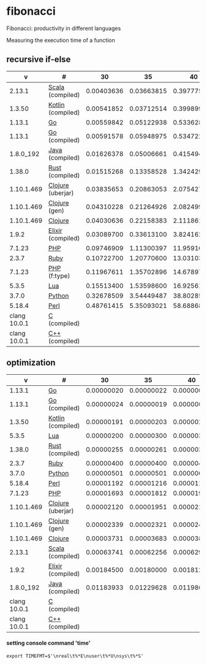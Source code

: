 # fibonacci

Fibonacci: productivity in different languages

Measuring the execution time of a function

## recursive if-else

| v | # | 30 | 35 | 40 | 45 |
| --- | --- | --- | --- | --- | --- |
| 2.13.1 | [Scala](https://github.com/xaoc-303/fibonacci-scala) (compiled) | 0.00403636 | 0.03663815 | 0.39777520 | 4.36548853 |
| 1.3.50 | [Kotlin](https://github.com/xaoc-303/fibonacci-kotlin) (compiled) | 0.00541852 | 0.03712514 | 0.39989920 | 4.41861456 |
| 1.13.1 | [Go](https://github.com/xaoc-303/fibonacci-go) | 0.00559842 | 0.05122938 | 0.53362809 | 5.75826140 |
| 1.13.1 | [Go](https://github.com/xaoc-303/fibonacci-go) (compiled) | 0.00591578 | 0.05948975 | 0.53472273 | 5.80004869 |
| 1.8.0_192 | [Java](https://github.com/xaoc-303/fibonacci-java) (compiled) | 0.01626378 | 0.05006661 | 0.41549475 | 4.47823378 |
| 1.38.0 | [Rust](https://github.com/xaoc-303/fibonacci-rust) (compiled) | 0.01515268 | 0.13358528 | 1.34242942 | 14.76075383 |
| 1.10.1.469 | [Clojure](https://github.com/xaoc-303/fibonacci-clojure) (uberjar) | 0.03835653 | 0.20863053 | 2.07542750 | 23.25552847 |
| 1.10.1.469 | [Clojure](https://github.com/xaoc-303/fibonacci-clojure) (gen) | 0.04310228 | 0.21264926 | 2.08249994 | 22.87928756 |
| 1.10.1.469 | [Clojure](https://github.com/xaoc-303/fibonacci-clojure) | 0.04030636 | 0.22158383 | 2.11186157 | 23.75117631 |
| 1.9.2 | [Elixir](https://github.com/xaoc-303/fibonacci-elixir) (compiled) | 0.03089700 | 0.33613100 | 3.82416200 | 40.77350300 |
| 7.1.23 | [PHP](https://github.com/xaoc-303/fibonacci-php) | 0.09746909 | 1.11300397 | 11.95916796 | 131.70196891 |
| 2.3.7 | [Ruby](https://github.com/xaoc-303/fibonacci-ruby) | 0.10722700 | 1.20770600 | 13.03103300 | 144.01225400 |
| 7.1.23 | [PHP](https://github.com/xaoc-303/fibonacci-php) (f:type) | 0.11967611 | 1.35702896 | 14.67897701 | 155.63229012 |
| 5.3.5 | [Lua](https://github.com/xaoc-303/fibonacci-lua) | 0.15513400 | 1.53598600 | 16.92561700 | 184.62159500 |
| 3.7.0 | [Python](https://github.com/xaoc-303/fibonacci-python) | 0.32678509 | 3.54449487 | 38.80285716 | 478.11391401 |
| 5.18.4 | [Perl](https://github.com/xaoc-303/fibonacci-perl) | 0.48761415 | 5.35093021 | 58.68868995 | 671.45659089 |
| clang 10.0.1 | [C](https://github.com/xaoc-303/fibonacci-c) (compiled) | | | | |
| clang 10.0.1 | [C++](https://github.com/xaoc-303/fibonacci-cpp) (compiled) | | | | |

## optimization

| v | # | 30 | 35 | 40 | 45 |
| --- | --- | --- | --- | --- | --- |
| 1.13.1 | [Go](https://github.com/xaoc-303/fibonacci-go) | 0.00000020 | 0.00000022 | 0.00000021 | 0.00000022 |
| 1.13.1 | [Go](https://github.com/xaoc-303/fibonacci-go) (compiled) | 0.00000024 | 0.00000019 | 0.00000023 | 0.00000021 |
| 1.3.50 | [Kotlin](https://github.com/xaoc-303/fibonacci-kotlin) (compiled) | 0.00000191 | 0.00000203 | 0.00000217 | 0.00000233 |
| 5.3.5 | [Lua](https://github.com/xaoc-303/fibonacci-lua) | 0.00000200 | 0.00000300 | 0.00000300 | 0.00000300 |
| 1.38.0 | [Rust](https://github.com/xaoc-303/fibonacci-rust) (compiled) | 0.00000255 |  0.00000261 | 0.00000303 | 0.00000330 |
| 2.3.7 | [Ruby](https://github.com/xaoc-303/fibonacci-ruby) | 0.00000400 | 0.00000400 | 0.00000400 | 0.00000500 |
| 3.7.0 | [Python](https://github.com/xaoc-303/fibonacci-perl) | 0.00000501 | 0.00000501 | 0.00000620 | 0.00000691 |
| 5.18.4 | [Perl](https://github.com/xaoc-303/fibonacci-perl) | 0.00001192 | 0.00001216 | 0.00001192 | 0.00001287 |
| 7.1.23 | [PHP](https://github.com/xaoc-303/fibonacci-php) | 0.00001693 | 0.00001812 | 0.00001907 | 0.00001907 |
| 1.10.1.469 | [Clojure](https://github.com/xaoc-303/fibonacci-clojure) (uberjar) | 0.00002120 | 0.00001951 | 0.00002130 | 0.00002092 |
| 1.10.1.469 | [Clojure](https://github.com/xaoc-303/fibonacci-clojure) (gen) | 0.00002339 | 0.00002321 | 0.0000243 | 0.00002233 |
| 1.10.1.469 | [Clojure](https://github.com/xaoc-303/fibonacci-clojure) | 0.00003731 | 0.00003683 | 0.00003808 | 0.00003701 |
| 2.13.1 | [Scala](https://github.com/xaoc-303/fibonacci-scala) (compiled) | 0.00063741 | 0.00062256 | 0.00062996 | 0.00066500 |
| 1.9.2 | [Elixir](https://github.com/xaoc-303/fibonacci-elixir) (compiled) | 0.00184500 | 0.00180000 | 0.00181200 | 0.00182200 |
| 1.8.0_192 | [Java](https://github.com/xaoc-303/fibonacci-java) (compiled) | 0.01183933 | 0.01229628 | 0.01198657 | 0.01203628 |
| clang 10.0.1 | [C](https://github.com/xaoc-303/fibonacci-c) (compiled) | | | | |
| clang 10.0.1 | [C++](https://github.com/xaoc-303/fibonacci-cpp) (compiled) | | | | |

#### setting console command 'time'
```
export TIMEFMT=$'\nreal\t%*E\nuser\t%*U\nsys\t%*S'
```
